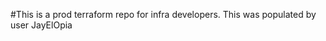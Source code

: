 
#This is a prod terraform repo for infra developers.
This was populated by user JayElOpia 
                          